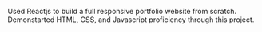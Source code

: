 Used Reactjs to build a full responsive portfolio website from scratch. Demonstarted HTML, CSS, and Javascript proficiency through this project.
